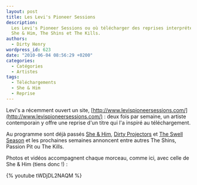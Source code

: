 ```yaml
---
layout: post
title: Les Levi's Pioneer Sessions
description:
  Les Levi's Pioneer Sessions ou où télécharger des reprises interprétées par
  She & Him, The Shins et The Kills.
authors:
  - Dirty Henry
wordpress_id: 623
date: "2010-06-04 08:56:29 +0200"
categories:
  - Catégories
  - Artistes
tags:
  - Téléchargements
  - She & Him
  - Reprise
---
```


Levi's a récemment ouvert un site,
[http://www.levispioneersessions.com/](http://www.levispioneersessions.com/) :
deux fois par semaine, un artiste contemporain y offre une reprise d'un titre
qui l'a inspiré au téléchargement.

Au programme sont déjà passés
[She & Him](http://www.levispioneersessions.com/artists/she-and-him/),
[Dirty Projectors](http://www.levispioneersessions.com/artists/dirty-projectors/)
et
[The Swell Season](http://www.levispioneersessions.com/artists/the-swell-season/)
et les prochaines semaines annoncent entre autres The Shins, Passion Pit ou The
Kills.

Photos et vidéos accompagnent chaque morceau, comme ici, avec celle de She & Him
(tiens donc !) :

{% youtube tWDjDL2NAQM %}
